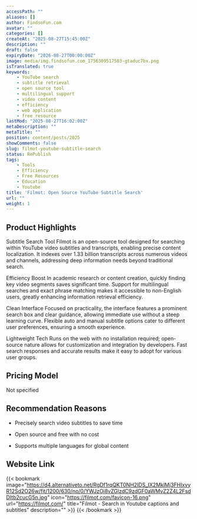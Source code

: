 ```yaml
---
accessPath: ""
aliases: []
author: FindsoFun.com
avatar: ""
categories: []
createAt: "2025-08-27T15:45:00Z"
description: ""
draft: false
expiryDate: "2026-08-27T00:00:00Z"
image: media/img.findsofun.com_1756309517503-gtaduc7bx.png
isTranslated: true
keywords:
    - YouTube search
    - subtitle retrieval
    - open source tool
    - multilingual support
    - video content
    - efficiency
    - web application
    - free resource
lastMod: "2025-08-27T16:02:00Z"
metaDescription: ""
metaTitle: ""
position: content/posts/2025
showComments: false
slug: filmot-youtube-subtitle-search
status: RePublish
tags:
    - Tools
    - Efficiency
    - Free Resources
    - Education
    - Youtube
title: 'Filmot: Open Source YouTube Subtitle Search'
url: ""
weight: 1
---
```

## Product Highlights
Subtitle Search Tool
Filmot is an open-source tool designed for searching within YouTube video subtitles and transcripts, enabling precise content localization. It indexes over 1.33 billion transcripts across numerous videos and channels, addressing deep information needs beyond traditional search.

Efficiency Boost
In academic research or content creation, quickly finding key video segments saves significant time. Support for multilingual searches and exact phrase matching makes it accessible to non-English users, greatly enhancing information retrieval efficiency.

Clean Interface
Focused on practicality, the interface features a prominent search box and clear guidance, allowing immediate use without a steep learning curve. Flexible auto and manual subtitle options cater to different user preferences, ensuring a smooth experience.

Lightweight Tech
Runs on the web with no installation required; open-source nature allows for customization and integration by developers. Fast search responses and accurate results make it easy to adopt for various user groups.

## Pricing Model
<!--more-->Not specified

## Recommendation Reasons
- Precisely search video subtitles to save time

- Open source and free with no cost

- Supports multiple languages for global content

## Website Link
{{< bookmark image="https://d4.alternativeto.net/RgDf1rqQKT0NH2IDS_IX2MklMj3FHIxvyR12Sd2O26w/fit/1200/630/no/0/YWJzOi8vZGlzdC9zdGF0aWMvZ2Z4L2FsdDItb2cucG5n.jpg" icon="https://filmot.com/favicon-16.png" url="https://filmot.com/" title="Filmot - Search in Youtube captions and subtitles" description="" >}}
{{< /bookmark >}}

